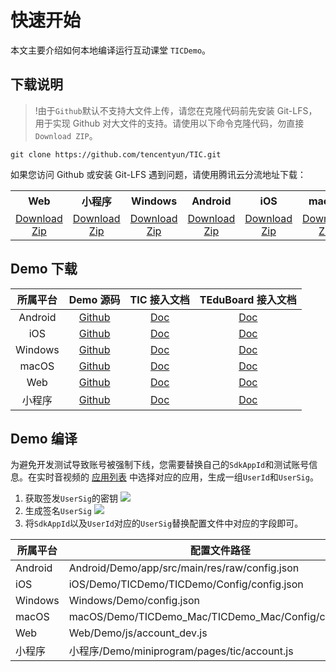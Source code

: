 # 快速开始

本文主要介绍如何本地编译运行互动课堂 `TICDemo`。

## 下载说明

>!由于`Github`默认不支持大文件上传，请您在克隆代码前先安装 Git-LFS，用于实现 Github 对大文件的支持。请使用以下命令克隆代码，勿直接`Download ZIP`。
```
git clone https://github.com/tencentyun/TIC.git
```

如果您访问 Github 或安装 Git-LFS 遇到问题，请使用腾讯云分流地址下载：

<table>
<tr>
<th style="text-align:center">Web</th>
<th style="text-align:center">小程序</th>
<th style="text-align:center">Windows</th>
<th style="text-align:center">Android</th>
<th style="text-align:center">iOS</th>
<th style="text-align:center">macOS</th>
</tr>
<tr>
<td style="text-align:center"><a href="https://tic-res-1259648581.file.myqcloud.com/demo/Web.zip">Download Zip</a></td>
<td style="text-align:center"><a href="https://tic-res-1259648581.file.myqcloud.com/demo/小程序.zip">Download Zip</a></td>
<td style="text-align:center"><a href="https://tic-res-1259648581.file.myqcloud.com/demo/Windows.zip">Download Zip</a></td>
<td style="text-align:center"><a href="https://tic-res-1259648581.file.myqcloud.com/demo/Android.zip">Download Zip</a></td>
<td style="text-align:center"><a href="https://tic-res-1259648581.file.myqcloud.com/demo/iOS.zip">Download Zip</a></td>
<td style="text-align:center"><a href="https://tic-res-1259648581.file.myqcloud.com/demo/macOS.zip">Download Zip</a></td>
</tr>
</table>

## Demo 下载
|所属平台|Demo 源码| TIC 接入文档| TEduBoard 接入文档|
|:-:|:-:|:-:|:-:
|Android|[Github](https://github.com/tencentyun/TIC/tree/master)|[Doc](https://cloud.tencent.com/document/product/680/35952)|[Doc](https://cloud.tencent.com/document/product/680/36111)|
|iOS|[Github](https://github.com/tencentyun/TIC/tree/master)|[Doc](https://cloud.tencent.com/document/product/680/35955)|[Doc](https://cloud.tencent.com/document/product/680/36114)|
|Windows|[Github](https://github.com/tencentyun/TIC/tree/master)|[Doc](https://cloud.tencent.com/document/product/680/35954)|[Doc](https://cloud.tencent.com/document/product/680/36113)|
|macOS|[Github](https://github.com/tencentyun/TIC/tree/master)|[Doc](https://cloud.tencent.com/document/product/680/35956)|[Doc](https://cloud.tencent.com/document/product/680/36115)|
|Web|[Github](https://github.com/tencentyun/TIC/tree/master)|[Doc](https://cloud.tencent.com/document/product/680/35953)|[Doc](https://cloud.tencent.com/document/product/680/36112)|
|小程序|[Github](https://github.com/tencentyun/TIC/tree/master)|[Doc](https://cloud.tencent.com/document/product/680/35957)|[Doc](https://cloud.tencent.com/document/product/680/36116)|

## Demo 编译

为避免开发测试导致账号被强制下线，您需要替换自己的`SdkAppId`和测试账号信息。在实时音视频的 [应用列表](https://console.cloud.tencent.com/trtc) 中选择对应的应用，生成一组`UserId`和`UserSig`。
1. 获取签发`UserSig`的密钥
![](https://main.qcloudimg.com/raw/b5b30481967de9440403376f4fa2f00e.png)
2. 生成签名`UserSig`
![](https://main.qcloudimg.com/raw/09dcfe6cc49d44e8c480fb4ed9ccf65b.png)
3. 将`SdkAppId`以及`UserId`对应的`UserSig`替换配置文件中对应的字段即可。

|所属平台|配置文件路径|
|-|-|
|Android|Android/Demo/app/src/main/res/raw/config.json|
|iOS|iOS/Demo/TICDemo/TICDemo/Config/config.json|
|Windows|Windows/Demo/config.json|
|macOS|macOS/Demo/TICDemo_Mac/TICDemo_Mac/Config/config.json|
|Web|Web/Demo/js/account_dev.js|
|小程序|小程序/Demo/miniprogram/pages/tic/account.js|



